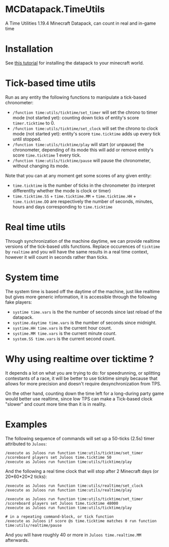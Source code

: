 # MCDatapack.TimeUtils
A Time Utilities 1.19.4 Minecraft Datapack, can count in real and in-game time

# Installation
See [this tutorial](https://minecraft.fandom.com/wiki/Tutorials/Installing_a_data_pack) for installing the datapack to your minecraft world.

# Tick-based time utils
Run as any entity the following functions to manipulate a tick-based chronometer:
 - `/function time:utils/ticktime/set_timer` will set the chrono to timer mode (not started yet): counting down ticks of entity's score `timer.ticktime` to 0.
 - `/function time:utils/ticktime/set_clock` will set the chrono to clock mode (not started yet): entity's score `time.ticktime` adds up every tick until stopped.
 - `/function time:utils/ticktime/play` will start (or unpause) the chronometer, depending of its mode this will add or remove entity's score `time.ticktime` 1 every tick.
 - `/function time:utils/ticktime/pause` will pause the chronometer, without changing its mode.

Note that you can at any moment get some scores of any given entity:
 - `time.ticktime` is the number of ticks in the chronometer (to interpret differentlty whether the mode is clock or timer)
 - `time.ticktime.SS` + `time.ticktime.MM` + `time.ticktime.HH` + `time.ticktime.DD` are respectively the number of seconds, minutes, hours and days corresponding to `time.ticktime`

# Real time utils
Through synchronization of the machine daytime, we can provide realtime versions of the tick-based utils functions. Replace occurences of `ticktime` by `realtime` and you will have the same results in a real time context, however it will count in seconds rather than ticks.

# System time
The system time is based off the daytime of the machine, just like realtime but gives more generic information, it is accessible through the following fake players:
 - `systime time.vars` is the the number of seconds since last reload of the datapack.
 - `systime.daytime time.vars` is the number of seconds since midnight.
 - `systime.HH time.vars` is the current hour count.
 - `systime.MM time.vars` is the current minute count.
 - `system.SS time.vars` is the current second count.

# Why using realtime over ticktime ?
It depends a lot on what you are trying to do: for speedrunning, or splitting contestants of a race, it will be better to use ticktime simply because that allows for more precision and doesn't require desynchronization from TPS. 

On the other hand, counting down the time left for a long-during party game would better use realtime, since low TPS can make a Tick-based clock "slower" and count more time than it is in reality.

# Examples
The following sequence of commands will set up a 50-ticks (2.5s) timer attributed to `Juloos`:
```
/execute as Juloos run function time:utils/ticktime/set_timer
/scoreboard players set Juloos time.ticktime 50
/execute as Juloos run function time:utils/ticktime/play
```

And the following a real time clock that will stop after 2 Minecraft days (or 20\*60\*20\*2 ticks):
```
/execute as Juloos run function time:utils/realtime/set_clock
/execute as Juloos run function time:utils/realtime/play

/execute as Juloos run function time:utils/ticktime/set_timer
/scoreboard players set Juloos time.ticktime 48000
/execute as Juloos run function time:utils/ticktime/play

# in a repeating command-block, or tick function
/execute as Juloos if score @s time.ticktime matches 0 run function time:utils/realtime/pause
```
And you will have roughly 40 or more in `Juloos time.realtime.MM` afterwards.
